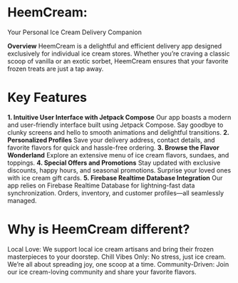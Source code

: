 # HeemCream: 
Your Personal Ice Cream Delivery Companion

**Overview**
HeemCream is a delightful and efficient delivery app designed exclusively for individual ice cream stores. Whether you’re craving a classic scoop of vanilla or an exotic sorbet, HeemCream ensures that your favorite frozen treats are just a tap away.

# Key Features
**1. Intuitive User Interface with Jetpack Compose**
Our app boasts a modern and user-friendly interface built using Jetpack Compose. Say goodbye to clunky screens and hello to smooth animations and delightful transitions.
**2. Personalized Profiles**
Save your delivery address, contact details, and favorite flavors for quick and hassle-free ordering.
**3. Browse the Flavor Wonderland**
Explore an extensive menu of ice cream flavors, sundaes, and toppings.
**4. Special Offers and Promotions**
Stay updated with exclusive discounts, happy hours, and seasonal promotions.
Surprise your loved ones with ice cream gift cards.
**5. Firebase Realtime Database Integration**
Our app relies on Firebase Realtime Database for lightning-fast data synchronization.
Orders, inventory, and customer profiles—all seamlessly managed.

# Why is HeemCream different?
Local Love: We support local ice cream artisans and bring their frozen masterpieces to your doorstep.
Chill Vibes Only: No stress, just ice cream. We’re all about spreading joy, one scoop at a time.
Community-Driven: Join our ice cream-loving community and share your favorite flavors.
